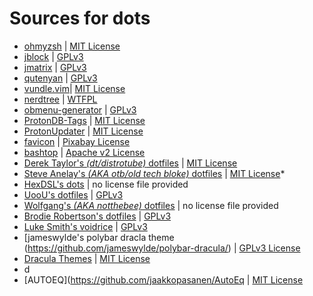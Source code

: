 # Sources for dots
- [ohmyzsh](https://github.com/ohmyzsh/ohmyzsh.git) | [MIT License](https://www.mit.edu/~amini/LICENSE.md)
- [jblock](https://gitlab.com/jgkamat/jblock.git) | [GPLv3](https://www.gnu.org/licenses/gpl-3.0.en.html)
- [jmatrix](https://gitlab.com/jgkamat/jmatrix.git) | [GPLv3](https://www.gnu.org/licenses/gpl-3.0.en.html)
- [qutenyan](https://gitlab.com/jgkamat/qutenyan.git) | [GPLv3](https://www.gnu.org/licenses/gpl-3.0.en.html)
- [vundle.vim](https://github.com/VundleVim/Vundle.vim.git)| [MIT License](https://www.mit.edu/~amini/LICENSE.md)
- [nerdtree](https://github.com/preservim/nerdtree.git) | [WTFPL](http://www.wtfpl.net/about/)
- [obmenu-generator](https://github.com/trizen/obmenu-generator) | [GPLv3](https://www.gnu.org/licenses/gpl-3.0.en.html)
- [ProtonDB-Tags](https://github.com/CorruptComputer/ProtonDB-Tags) | [MIT License](https://www.mit.edu/~amini/LICENSE.md)
- [ProtonUpdater](https://github.com/Termuellinator/ProtonUpdater) | [MIT License](https://www.mit.edu/~amini/LICENSE.md)
- [favicon](https://pixabay.com/pt/illustrations/logotipo-html-html5-%c3%adcone-2582748/) | [Pixabay License](https://pixabay.com/service/terms/#license)
- [bashtop](https://github.com/aristocratos/bashtop.git) | [Apache v2 License](https://www.apache.org/licenses/LICENSE-2.0)
- [Derek Taylor's *(dt/distrotube)* dotfiles](https://gitlab.com/dwt1/dotfiles.git) | [MIT License](https://www.mit.edu/~amini/LICENSE.md)
- [Steve Anelay's *(AKA otb/old tech bloke)* dotfiles](https://gitlab.com/OldTechBloke/dotfiles.git) | [MIT License](https://www.mit.edu/~amini/LICENSE.md)*
- [HexDSL's dots](https://git.hexdsl.co.uk/hexdsl/dots.git) | no license file provided
- [UooU's dotfiles](https://gitlab.com/uoou/dotfiles.git) | [GPLv3](https://www.gnu.org/licenses/gpl-3.0.en.html)
- [Wolfgang's *(AKA notthebee)* dotfiles](https://github.com/notthebee/dotfiles.git) | no license file provided
- [Brodie Robertson's dotfiles](https://github.com/BrodieRobertson/dotfiles.git) | [GPLv3](https://www.gnu.org/licenses/gpl-3.0.en.html)
- [Luke Smith's voidrice](https://github.com/LukeSmithxyz/voidrice.git) | [GPLv3](https://www.gnu.org/licenses/gpl-3.0.en.html)
- [jameswylde's polybar dracla theme (https://github.com/jameswylde/polybar-dracula/) | [GPLv3 License](https://www.gnu.org/licenses/gpl-3.0.en.html)
- [Dracula Themes](https://github.com/base16-templates/base16-xresources.git) | [MIT License](https://www.mit.edu/~amini/LICENSE.md)
- d
- [AUTOEQ](https://github.com/jaakkopasanen/AutoEq | [MIT License](https://www.mit.edu/~amini/LICENSE.md)
